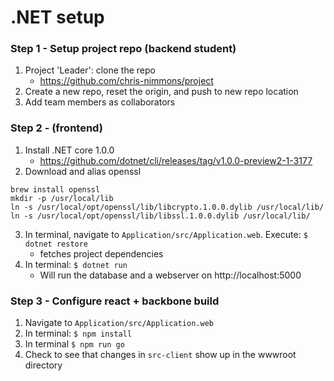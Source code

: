 # .NET setup

### Step 1 - Setup project repo (backend student)
1. Project 'Leader': clone the repo
   + https://github.com/chris-nimmons/project
2. Create a new repo, reset the origin, and push to new repo location
3. Add team members as collaborators

### Step 2 - (frontend)

1. Install .NET core 1.0.0
   +  https://github.com/dotnet/cli/releases/tag/v1.0.0-preview2-1-3177
2. Download and alias  openssl
  ```
  brew install openssl
  mkdir -p /usr/local/lib
  ln -s /usr/local/opt/openssl/lib/libcrypto.1.0.0.dylib /usr/local/lib/
  ln -s /usr/local/opt/openssl/lib/libssl.1.0.0.dylib /usr/local/lib/
  ``` 
3. In terminal, navigate to `Application/src/Application.web`. 
  Execute: `$ dotnet restore`
   + fetches project dependencies
4. In terminal: `$ dotnet run`
   + Will run the database and a webserver on http://localhost:5000

### Step 3 - Configure react + backbone build

1. Navigate to `Application/src/Application.web`
2. In terminal: `$ npm install`
3. In terminal `$ npm run go`
4. Check to see that changes in `src-client` show up in the wwwroot directory